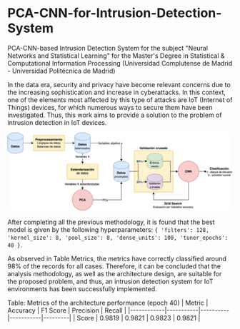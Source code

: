 # PCA-CNN-for-Intrusion-Detection-System
PCA-CNN-based Intrusion Detection System for the subject "Neural Networks and Statistical Learning" for the Master's Degree in Statistical &amp; Computational Information Processing (Universidad Complutense de Madrid - Universidad Politécnica de Madrid)

In the data era, security and privacy have become relevant concerns due to the increasing sophistication and increase in cyberattacks. In this context, one of the elements most affected by this type of attacks are IoT (Internet of Things) devices, for which numerous ways to secure them have been investigated. Thus, this work aims to provide a solution to the problem of intrusion detection in IoT devices.

![Architecture diagram](methodology_diagram.svg)

After completing all the previous methodology, it is found that the best model is given by the following hyperparameters: ```{ 'filters': 128, 'kernel_size': 8, 'pool_size': 8, 'dense_units': 100, 'tuner_epochs': 40 }```.

As observed in Table Metrics, the metrics have correctly classified around 98% of the records for all cases. Therefore, it can be concluded that the analysis methodology, as well as the architecture design, are suitable for the proposed problem, and thus, an intrusion detection system for IoT environments has been successfully implemented.

Table: Metrics of the architecture performance (epoch 40)
| Metric     | Accuracy  | F1 Score | Precision | Recall  |
|------------|-----------|----------|-----------|---------|
| Score      | 0.9819    | 0.9821   | 0.9823    | 0.9821  |